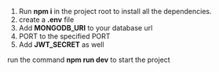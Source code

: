 1. Run **npm i**  in the project root to install all the dependencies.
2. create a **.env** file
3. Add  **MONGODB_URI** to your database url
4. PORT to the specified PORT
5. Add **JWT_SECRET** as well

run the command **npm run dev** to start the project
